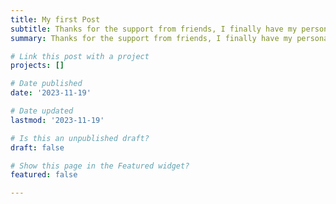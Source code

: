 ```yaml
---
title: My first Post
subtitle: Thanks for the support from friends, I finally have my personal webpage 😉
summary: Thanks for the support from friends, I finally have my personal webpage 😉

# Link this post with a project
projects: []

# Date published
date: '2023-11-19'

# Date updated
lastmod: '2023-11-19'

# Is this an unpublished draft?
draft: false

# Show this page in the Featured widget?
featured: false

---
```

